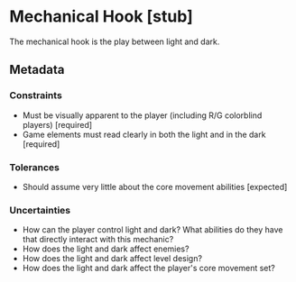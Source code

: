 # Mechanical Hook [stub]

The mechanical hook is the play between light and dark. 

## Metadata

### Constraints
- Must be visually apparent to the player (including R/G colorblind players) [required]
- Game elements must read clearly in both the light and in the dark [required]

### Tolerances
- Should assume very little about the core movement abilities [expected]

### Uncertainties
- How can the player control light and dark? What abilities do they have that directly interact with this mechanic?
- How does the light and dark affect enemies?
- How does the light and dark affect level design?
- How does the light and dark affect the player's core movement set?